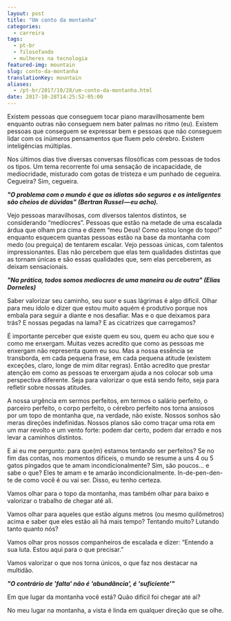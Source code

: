 ```yaml
---
layout: post
title: "Um conto da montanha"
categories:
  - carreira
tags:
  - pt-br
  - filosofando
  - mulheres na tecnologia
featured-img: mountain
slug: conto-da-montanha
translationKey: mountain
aliases: 
  - /pt-br/2017/10/28/um-conto-da-montanha.html
date: 2017-10-28T14:25:52-05:00
---
```


Existem pessoas que conseguem tocar piano maravilhosamente bem enquanto outras não conseguem nem bater palmas no ritmo (eu). Existem pessoas que conseguem se expressar bem e pessoas que não conseguem lidar com os inúmeros pensamentos que fluem pelo cérebro. Existem inteligências múltiplas.
<!--more-->

Nos últimos dias tive diversas conversas filosóficas com pessoas de todos os tipos. Um tema recorrente foi uma sensação de incapacidade, de mediocridade, misturado com gotas de tristeza e um punhado de cegueira. Cegueira? Sim, cegueira.

***"O problema com o mundo é que os idiotas são seguros e os inteligentes são cheios de dúvidas" (Bertran Russel — eu acho).***

Vejo pessoas maravilhosas, com diversos talentos distintos, se considerando “medíocres”. Pessoas que estão na metade de uma escalada árdua que olham pra cima e dizem “meu Deus! Como estou longe do topo!” enquanto esquecem quantas pessoas estão na base da montanha com medo (ou preguiça) de tentarem escalar. Vejo pessoas únicas, com talentos impressionantes. Elas não percebem que elas tem qualidades distintas que as tornam únicas e são essas qualidades que, sem elas perceberem, as deixam sensacionais.

***"Na prática, todos somos medíocres de uma maneira ou de outra" (Elias Dorneles)***

Saber valorizar seu caminho, seu suor e suas lágrimas é algo difícil. Olhar para meu ídolo e dizer que estou muito aquém é produtivo porque nos embala para seguir a diante e nos desafiar. Mas e o que deixamos para trás? E nossas pegadas na lama? E as cicatrizes que carregamos?

É importante perceber que existe quem eu sou, quem eu acho que sou e como me enxergam. Muitas vezes acredito que como as pessoas me enxergam não representa quem eu sou. Mas a nossa essência se transborda, em cada pequena frase, em cada pequena atitude (existem exceções, claro, longe de mim ditar regras). Então acredito que prestar atenção em como as pessoas te enxergam ajuda a nos colocar sob uma perspectiva diferente. Seja para valorizar o que está sendo feito, seja para refletir sobre nossas atitudes.

A nossa urgência em sermos perfeitos, em termos o salário perfeito, o parceiro perfeito, o corpo perfeito, o cérebro perfeito nos torna ansiosos por um topo de montanha que, na verdade, não existe. Nossos sonhos são meras direções indefinidas. Nossos planos são como traçar uma rota em um mar revolto e um vento forte: podem dar certo, podem dar errado e nos levar a caminhos distintos.

E ai eu me pergunto: para que(m) estamos tentando ser perfeitos? Se no fim das contas, nos momentos difíceis, o mundo se resume a uns 4 ou 5 gatos pingados que te amam incondicionalmente? Sim, são poucos… e sabe o que? Eles te amam e te amarão incondicionalmente. In-de-pen-den-te de como você é ou vai ser. Disso, eu tenho certeza.

Vamos olhar para o topo da montanha, mas também olhar para baixo e valorizar o trabalho de chegar até ali.

Vamos olhar para aqueles que estão alguns metros (ou mesmo quilômetros) acima e saber que eles estão ali há mais tempo? Tentando muito? Lutando tanto quanto nós?

Vamos olhar pros nossos companheiros de escalada e dizer: “Entendo a sua luta. Estou aqui para o que precisar.”

Vamos valorizar o que nos torna únicos, o que faz nos destacar na multidão.

***"O contrário de 'falta' não é 'abundância', é 'suficiente'"***

Em que lugar da montanha você está? Quão difícil foi chegar até ai?

No meu lugar na montanha, a vista é linda em qualquer direção que se olhe.
